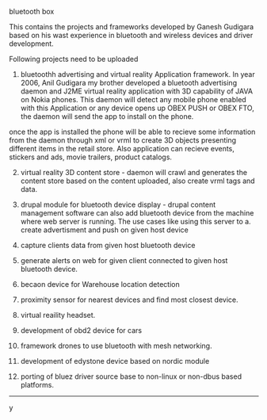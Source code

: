 
bluetooth box


This contains the projects and frameworks developed by Ganesh Gudigara
based on his wast experience in bluetooth and wireless devices and driver
development.

Following projects need to be uploaded

1. bluetoothh advertising and virtual reality Application framework.
  In year 2006, Anil Gudigara my brother developed a 
bluetooth advertising daemon and J2ME virtual reality application with 3D
capability of JAVA on Nokia phones.
This daemon will detect any mobile phone enabled with this Application
or any device opens up OBEX PUSH or OBEX FTO, the daemon will
send the app to install on the phone.

once the app is installed the phone will be able to
recieve some information from the daemon through xml or vrml
to create 3D objects  presenting different items in the retail store.
Also application can recieve events, stickers and ads, movie trailers, product catalogs.


2. virtual reality 3D content store - daemon will
crawl and generates the content store based on the
content uploaded, also create vrml tags and data.


3. drupal module for bluetooth device display -
drupal content management software can also add
bluetooth device from the machine where web server
is running. The use cases like using this server
to 
a. create advertisment and push on given host device
2. capture clients data from given host bluetooth device
3. generate alerts on web for given client connected to given host
bluetooth device.


4. becaon device for Warehouse location detection

5. proximity sensor for nearest devices and find most closest
device.

6. virtual reaility headset.

7. development of obd2 device for cars


8. framework  drones to use bluetooth with mesh networking.



9. development of edystone device based on nordic module

10. porting of bluez driver source base to non-linux or non-dbus
based platforms.










------------
y
